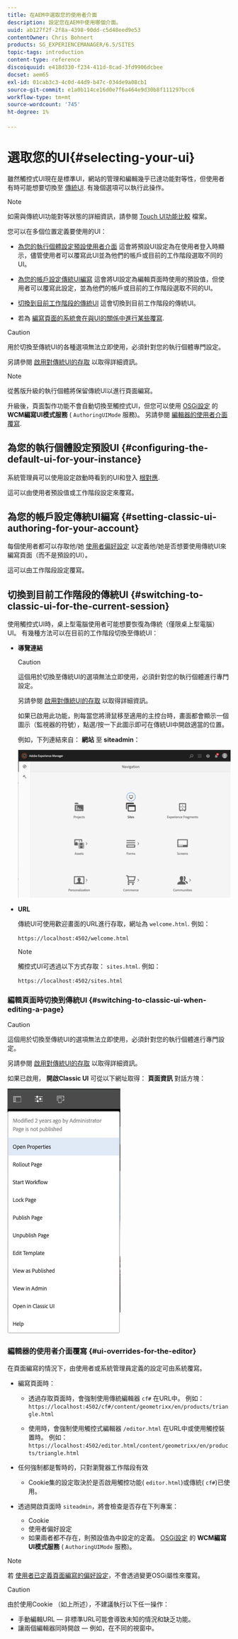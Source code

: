 ```yaml
---
title: 在AEM中選取您的使用者介面
description: 設定您在AEM中使用哪個介面。
uuid: ab127f2f-2f8a-4398-90dd-c5d48eed9e53
contentOwner: Chris Bohnert
products: SG_EXPERIENCEMANAGER/6.5/SITES
topic-tags: introduction
content-type: reference
discoiquuid: e418d330-f234-411d-8cad-3fd9906dcbee
docset: aem65
exl-id: 01cab3c3-4c0d-44d9-b47c-034de9a08cb1
source-git-commit: e1a0b114ce16d0e7f6a464e9d30b8f111297bcc6
workflow-type: tm+mt
source-wordcount: '745'
ht-degree: 1%

---
```


# 選取您的UI{#selecting-your-ui}

雖然觸控式UI現在是標準UI，網站的管理和編輯幾乎已達功能對等性，但使用者有時可能想要切換至 [傳統UI](/help/sites-classic-ui-authoring/classicui.md). 有幾個選項可以執行此操作。

>[!NOTE]
>
>如需與傳統UI功能對等狀態的詳細資訊，請參閱 [Touch UI功能比較](/help/release-notes/touch-ui-features-status.md) 檔案。

您可以在多個位置定義要使用的UI：

* [為您的執行個體設定預設使用者介面](#configuring-the-default-ui-for-your-instance)
這會將預設UI設定為在使用者登入時顯示，儘管使用者可以覆寫此UI並為他們的帳戶或目前的工作階段選取不同的UI。

* [為您的帳戶設定傳統UI編寫](/help/sites-authoring/select-ui.md#setting-classic-ui-authoring-for-your-account)
這會將UI設定為編輯頁面時使用的預設值，但使用者可以覆寫此設定，並為他們的帳戶或目前的工作階段選取不同的UI。

* [切換到目前工作階段的傳統UI](#switching-to-classic-ui-for-the-current-session)
這會切換到目前工作階段的傳統UI。

* 若為 [編寫頁面的系統會在與UI的關係中進行某些覆寫](#ui-overrides-for-the-editor).

>[!CAUTION]
>
>用於切換至傳統UI的各種選項無法立即使用，必須針對您的執行個體專門設定。
>
>另請參閱 [啟用對傳統UI的存取](/help/sites-administering/enable-classic-ui.md) 以取得詳細資訊。

>[!NOTE]
>
>從舊版升級的執行個體將保留傳統UI以進行頁面編寫。
>
>升級後，頁面製作功能不會自動切換至觸控式UI，但您可以使用 [OSGi設定](/help/sites-deploying/configuring-osgi.md) 的 **WCM編寫UI模式服務** ( `AuthoringUIMode` 服務)。 另請參閱 [編輯器的使用者介面覆寫](#ui-overrides-for-the-editor).

## 為您的執行個體設定預設UI {#configuring-the-default-ui-for-your-instance}

系統管理員可以使用設定啟動時看到的UI和登入 [根對應](/help/sites-deploying/osgi-configuration-settings.md#daycqrootmapping).

這可以由使用者預設值或工作階段設定來覆寫。

## 為您的帳戶設定傳統UI編寫 {#setting-classic-ui-authoring-for-your-account}

每個使用者都可以存取他/她 [使用者偏好設定](/help/sites-authoring/user-properties.md#userpreferences) 以定義他/她是否想要使用傳統UI來編寫頁面（而不是預設的UI）。

這可以由工作階段設定覆寫。

## 切換到目前工作階段的傳統UI {#switching-to-classic-ui-for-the-current-session}

使用觸控式UI時，桌上型電腦使用者可能想要恢復為傳統（僅限桌上型電腦） UI。 有幾種方法可以在目前的工作階段切換至傳統UI：

* **導覽連結**

   >[!CAUTION]
   >
   >這個用於切換至傳統UI的選項無法立即使用，必須針對您的執行個體進行專門設定。
   >
   >
   >另請參閱 [啟用對傳統UI的存取](/help/sites-administering/enable-classic-ui.md) 以取得詳細資訊。

   如果已啟用此功能，則每當您將滑鼠移至適用的主控台時，畫面都會顯示一個圖示（監視器的符號），點選/按一下此圖示即可在傳統UI中開啟適當的位置。

   例如，下列連結來自： **網站** 至 **siteadmin**：

   ![syui-01](assets/syui-01.png)

* **URL**

   傳統UI可使用歡迎畫面的URL進行存取，網址為 `welcome.html`. 例如：

   `https://localhost:4502/welcome.html`

   >[!NOTE]
   >
   >觸控式UI可透過以下方式存取： `sites.html`. 例如：
   >
   >
   >`https://localhost:4502/sites.html`

### 編輯頁面時切換到傳統UI {#switching-to-classic-ui-when-editing-a-page}

>[!CAUTION]
>
>這個用於切換至傳統UI的選項無法立即使用，必須針對您的執行個體進行專門設定。
>
>另請參閱 [啟用對傳統UI的存取](/help/sites-administering/enable-classic-ui.md) 以取得詳細資訊。

如果已啟用， **開啟Classic UI** 可從以下網址取得： **頁面資訊** 對話方塊：

![syui-02](assets/syui-02.png)

### 編輯器的使用者介面覆寫 {#ui-overrides-for-the-editor}

在頁面編寫的情況下，由使用者或系統管理員定義的設定可由系統覆寫。

* 編寫頁面時：

   * 透過存取頁面時，會強制使用傳統編輯器 `cf#` 在URL中。 例如：
      `https://localhost:4502/cf#/content/geometrixx/en/products/triangle.html`

   * 使用時，會強制使用觸控式編輯器 `/editor.html` 在URL中或使用觸控裝置時。 例如：
      `https://localhost:4502/editor.html/content/geometrixx/en/products/triangle.html`

* 任何強制都是暫時的，只對瀏覽器工作階段有效

   * Cookie集的設定取決於是否啟用觸控功能( `editor.html`)或傳統( `cf#`)已使用。

* 透過開啟頁面時 `siteadmin`，將會檢查是否存在下列專案：

   * Cookie
   * 使用者偏好設定
   * 如果兩者都不存在，則預設值為中設定的定義。 [OSGi設定](/help/sites-deploying/configuring-osgi.md) 的 **WCM編寫UI模式服務** ( `AuthoringUIMode` 服務)。

>[!NOTE]
>
>若 [使用者已定義頁面編寫的偏好設定](#settingthedefaultauthoringuiforyouraccount)，不會透過變更OSGi屬性來覆寫。

>[!CAUTION]
>
>由於使用Cookie （如上所述），不建議執行以下任一操作：
>
>* 手動編輯URL — 非標準URL可能會導致未知的情況和缺乏功能。
>* 讓兩個編輯器同時開啟 — 例如，在不同的視窗中。


